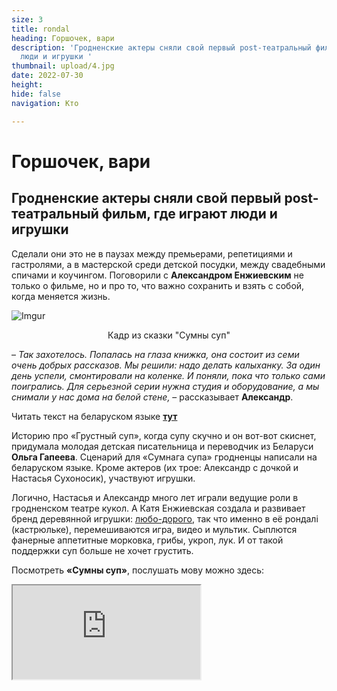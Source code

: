 ```yaml
---
size: 3
title: rondal
heading: Горшочек, вари
description: 'Гродненские актеры сняли свой первый post-театральный фильм, где играют
  люди и игрушки '
thumbnail: upload/4.jpg
date: 2022-07-30
height: 
hide: false
navigation: Кто

---
```

# **Горшочек, вари**

## Гродненские актеры сняли свой первый post-театральный фильм, где играют люди и игрушки

Сделали они это не в паузах между премьерами, репетициями и гастролями, а в мастерской среди детской посудки, между свадебными спичами и коучингом. Поговорили с **Александром Енжиевским** не только о фильме, но и про то, что важно сохранить и взять с собой, когда меняется жизнь.

![Imgur](https://i.imgur.com/TtHsJjs.jpg)
<center>Кадр из сказки "Сумны суп"</center>

– _Так захотелось. Попалась на глаза книжка, она состоит из семи очень добрых рассказов. Мы решили: надо делать калыханку. За один день успели, смонтировали на коленке. И поняли, пока что только сами поигрались. Для серьезной серии нужна студия и оборудование, а мы снимали у нас дома на белой стене,_ –  рассказывает **Александр**.

Читать текст на беларуском языке [**тут**](https://www.mamgrodno.com/journal/animafilm)

Историю про «Грустный суп», когда супу скучно и он вот-вот скиснет, придумала молодая детская писательница и переводчик из Беларуси **Ольга Гапеева**. Сценарий для «Сумнага супа» гродненцы написали на беларуском языке. Кроме актеров (их трое: Александр с дочкой и Настасья Сухоносик), участвуют игрушки.

Логично, Настасья и Александр много лет играли ведущие роли в гродненском театре кукол. А Катя Енжиевская создала и развивает бренд деревянной игрушки: [любо-дорого](http://www.lybodorogo.com/), так что именно в её рондалі (кастрюльке), перемешиваются игра, видео и мультик. Сыплются фанерные аппетитные морковка, грибы, укроп, лук. И от такой поддержки суп больше не хочет грустить.

Посмотреть **«Сумны суп»**, послушать мову можно здесь:

<div><iframe class="youtube" src="https://www.youtube.com/embed/KzEy67EGtZk"></div>

Вернулась к творчеству и Настасья. Буквально на днях, после двух лет перерыва, возобновила свои «Нетривиальные чтения» на ютубе для взрослых и для деток. На русском и беларуском: послушать сказки и не только можно здесь:

<div><iframe class="youtube" src="https://www.youtube.com/embed/hUI0Y7a8iw8"></div>

**Актеру проще, он всегда может убежать в свою роль**

… Встретились мы в мастерской игрушек на Свердлова. Пришлось поискать во двориках с закоулками и лозой на сараях и балконах, где благородная старость кирпича и скрипучих внешних лестниц конфликтует с соседским агро-гипсовым представлением о прекрасном.

<div class="gallery3">
<!-- Смените gallery2 на gallery3 или gallery4, цифра определяет количество картинок в одном ряду -->
<a href="https://imgur.com/W99gtke"><img src="https://i.imgur.com/W99gtke.jpg" title="source: imgur.com" /></a>
<a href="https://imgur.com/amEjwHr"><img src="https://i.imgur.com/amEjwHr.jpg" title="source: imgur.com" /></a>  
</div>

Любо-дорого придумала жена Александра, Катя Енжиевская.  Те самые кастрюльки, овощи, девичьи наборчики, машинки, радугу, мишки-матрешки хочется тискать и вертеть, засыпать в кастрюльку и ставить у кровати. Катя кисточкой [раскрашивает](https://www.facebook.com/liubodorogo/videos/834885690974013)
в пастель чайники, снеговика на кубике. Саша – показывает свой мини цех со станками и деревяшками.

– _У меня есть, где работать целый день. Здесь руки всегда нужны. Деревянные игрушки по системе Монтесори – проект жены, а я присоединяюсь_, – говорит Александр. – _Вот мои станки стоят, умею резать, пилить. Все, что скажет. Жена – главная в мастерской. Целый день можем на встречаться, только во время обеда. Здесь я отдыхаю, кайфую. Это место, где можно спрятаться от мира, людей, и ты физически видишь результат своего труда._

<div class="gallery2">
<!-- Смените gallery2 на gallery3 или gallery4, цифра определяет количество картинок в одном ряду -->  
<a href="https://imgur.com/zR6yf7W"><img src="https://i.imgur.com/zR6yf7W.jpg" title="source: imgur.com" /></a>
<a href="https://imgur.com/zAfZp21"><img src="https://i.imgur.com/zAfZp21.jpg" title="source: imgur.com" /></a>
</div>

… Открытие сезона 2022 осенью в областных куклах прошло без Насти и Александра, с которым герои «Сумнага супа» расстались год назад, сумны юбилей. Наверное, Даниил Хармс мрачно смеялся. [«Время post»,рецензия на премьеру](https://www.mamgrodno.com/projects/theatre.html) с измененным составом ещё больше погрузился в экстерьер и пластические картинки.

**В какой театр вы бы вернулись?**

–_Там, где после спектакля люди бы хотели остаться, поговорить. У нас был такой опыт в «Ванильном мороженном с лимоном». А вообще, не в какой театр, а с кем бы я хотел и мог вернуться. Это немаловажно: не что ты играешь, но с кем. Очень много эмоций связано у меня с «Пиковой дамой» – огромное количество показов, путешествий, наград пережил с людьми, которые сейчас далеко. Не сам спектакль, а с ними…_

**Интересно, актерство мешает или помогает справляться с неудобными в моральном плане ситуациями?**

– _Актеру проще, он всегда может убежать в роль. А что, затянулся туда, сыграл хрюшку, Степашку и отключился.  На сцене ты не думаешь о жизненных проблемах и тп. Там хорошо. Маску надел и пошел нереальную реальность. А когда возвращаешься, как в холодную воду. Сложнее возвращаться со сцены._

**Самоизоляция, почти модное слово, что это такое, на твой взгляд?**

– _Это, когда ты пресытился общением окружением обстановкой и надо побыть одному. Потребность одиночества и желание тишины и покоя_.

**Хочется тишины и покоя?**

– _Я хочу тишины,но это как бы я. Иногда,чтобы вернуться и громко заявить о себе, даже если это небольшая свадебная церемония. А энергию я набираю здесь… в дюбо-дорого. Мой самый главный источник энергии – жена. Семья и дочь._

<div class="gallery2">
<!-- Смените gallery2 на gallery3 или gallery4, цифра определяет количество картинок в одном ряду -->
<a href="https://imgur.com/a6TjHU3"><img src="https://i.imgur.com/a6TjHU3.jpg" title="source: imgur.com" /></a>
<a href="https://imgur.com/pqXj0wu"><img src="https://i.imgur.com/pqXj0wu.jpg" title="source: imgur.com" /></a>
</div>

– _Затратно быть батарейкой_, – улыбается Катя, и разговор плавно переходит к игрушкам в мастерской. Радуга – любимый предмет, деревянная пастельная бесконечная для перестановки, расстановки, игры и созерцания. А еще около сотни видов мишек, матрешек, утвари, продуктов, машинок… линейка очень длинная получается_.

**Когда накрывает трэш, нужно переключиться и я… что-то создаю**

**Катя**: _В ЛюбоДорого я могу делать то,что мне хочется, меня прет. Только утвари и продуктов у нас более 70 видов._ [_Посуда и продукты_](https://www.facebook.com/liubodorogo/videos/492792632772522)_, они классные, мы их очень любим. На ярмарках для них отдельный стендик делаем. Дети моментально вовлекаются, ведь это же сюжетная игра, считывается мгновенно.
Понятное дело, если нужно 150 -й раз каким-нибудь розовым цветом красить сковородку, значит я буду 150 раз красить сковородку. Муза включается там, где заканчивается предыдущий заказ._

_Конструкторы Монтесори предполагают определенные стандарты, но всегда есть трансформация. Я люблю стилизацию: делать стилизованных животных, пусть это будет каталочка, медведи в национальных костюмах, матрешка. Обожаю матрешек. Абсолютно изумительная игрушка сейчас подвергается репрессиям и гонениям, продажи упали, вот до какого доходит. На уровне истерии я понимаю причины, надо подождать, но это угнетает._

<div class="gallery4">
<!-- Смените gallery2 на gallery3 или gallery4, цифра определяет количество картинок в одном ряду -->
<a href="https://imgur.com/kCmhlmR"><img src="https://i.imgur.com/kCmhlmR.jpg" title="source: imgur.com" /></a>
<a href="https://imgur.com/CUBaV7G"><img src="https://i.imgur.com/CUBaV7G.jpg" title="source: imgur.com" /></a>
<a href="https://imgur.com/9EfyqYR"><img src="https://i.imgur.com/9EfyqYR.jpg" title="source: imgur.com" /></a>
<a href="https://imgur.com/FtcyqnP"><img src="https://i.imgur.com/FtcyqnP.jpg" title="source: imgur.com" /></a>  
</div>

_Интерес к беларускому орнаменту, наоборот, вернулся. Когда я начинала четыре года назад, сразу же делала игрушки: машинки, лесовоз, фотоаппаратики с беларуским орнаментом в расчёте на туристов. Полтора года они пролежали в магазине и вернулись ко мне обратно. Спроса не было. Теперь он возник. Это прекрасно, но и ужасно, когда самоидентификация благодаря чудовищным условиям начала просыпаться._

_Правда не всегда… Недавно чугунок сделала деревянный. В нем были овощи, кусочек салка, ложка. Ну готовь не в кастрюле, а в чугунке. Вроде бы должно откликнуться свое родное. Поиграй в деревню, необычно, интересно.  Пока не идет чугунок, может надо, чтобы еще тридцать девочек решили поиграть в деревню, тогда... Мы не придумываем инструкции, приносишь домой, отдаешь и пусть дети сами разбираются, даже годовалый ребенок поймет._

В своем блоге Катя часто пишет то, что чувствует: _«Если трэш, ничего, собралась, новинок наделала. Буду делать и до сегодняшнего дня делаю то, что умею и могу. И возможно всё это придется кинуть в одночасье навсегда... Но так мне легче. И да прибудет с нами здравый смысл»_.

Больше информации о любо-дорого можно узнать [здесь](https://www.instagram.com/explore/tags/%D0%BB%D1%8E%D0%B1%D0%BE%D0%B4%D0%BE%D1%80%D0%BE%D0%B3%D0%BE100/)

**Фото**: из социальных сетей геров

**Автор текста**: Инна МАКСИМЧИК